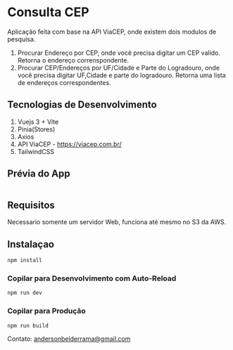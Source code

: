 # Consulta CEP

Aplicação feita com base na API ViaCEP, onde existem dois modulos de pesquisa.
1. Procurar Endereço por CEP, onde você precisa digitar um CEP valido. Retorna o endereço correnspondente.
2. Procurar CEP/Endereços por UF/Cidade e Parte do Logradouro, onde você precisa digitar UF,Cidade e parte do logradouro. Retorna uma lista de endereços correspondentes.

## Tecnologias de Desenvolvimento

1. Vuejs 3 + Vite
2. Pinia(Stores)
3. Axios
4. API ViaCEP - https://viacep.com.br/
5. TailwindCSS


## Prévia do App

<img src="">

## Requisitos

Necessario somente um servidor Web, funciona até mesmo no S3 da AWS.

## Instalaçao

```sh
npm install
```

### Copilar para Desenvolvimento com Auto-Reload

```sh
npm run dev
```

### Copilar para Produção

```sh
npm run build
```


Contato: andersonbelderrama@gmail.com